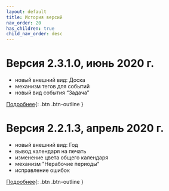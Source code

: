 ```yaml
---
layout: default
title: История версий
nav_order: 20
has_children: true
child_nav_order: desc
---
```


# Версия 2.3.1.0, июнь 2020 г.
- новый внешний вид: Доска
- механизм тегов для событий
- новый вид события “Задача”

[Подробнее](../docs/history/2020-07-15-ver-2-3-1-0.html){: .btn .btn-outline }

# Версия 2.2.1.3, апрель 2020 г.
- новый внешний вид: Год
- вывод календаря на печать
- изменение цвета общего календаря
- механизм "Нерабочие периоды"
- исправление ошибок

[Подробнее](../docs/history/2020-04-15-ver-2-2-1-3.html){: .btn .btn-outline }